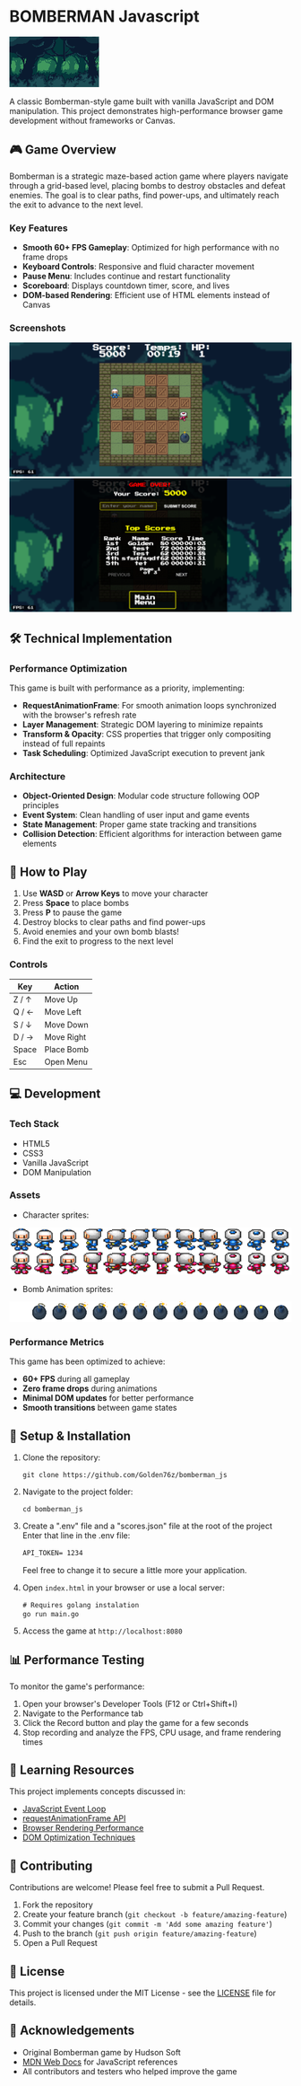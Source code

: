 # BOMBERMAN Javascript

![Bomberman Game](./images/background_forest.gif)

A classic Bomberman-style game built with vanilla JavaScript and DOM manipulation. This project demonstrates high-performance browser game development without frameworks or Canvas.

## 🎮 Game Overview

Bomberman is a strategic maze-based action game where players navigate through a grid-based level, placing bombs to destroy obstacles and defeat enemies. The goal is to clear paths, find power-ups, and ultimately reach the exit to advance to the next level.

### Key Features

- **Smooth 60+ FPS Gameplay**: Optimized for high performance with no frame drops
- **Keyboard Controls**: Responsive and fluid character movement
- **Pause Menu**: Includes continue and restart functionality
- **Scoreboard**: Displays countdown timer, score, and lives
- **DOM-based Rendering**: Efficient use of HTML elements instead of Canvas

### Screenshots

![Gameplay Screenshot](./images/gameplay.png)
![Leaderboard](./images/game_over.png)

## 🛠️ Technical Implementation

### Performance Optimization

This game is built with performance as a priority, implementing:

- **RequestAnimationFrame**: For smooth animation loops synchronized with the browser's refresh rate
- **Layer Management**: Strategic DOM layering to minimize repaints
- **Transform & Opacity**: CSS properties that trigger only compositing instead of full repaints
- **Task Scheduling**: Optimized JavaScript execution to prevent jank

### Architecture

- **Object-Oriented Design**: Modular code structure following OOP principles
- **Event System**: Clean handling of user input and game events
- **State Management**: Proper game state tracking and transitions
- **Collision Detection**: Efficient algorithms for interaction between game elements

## 🎯 How to Play

1. Use **WASD** or **Arrow Keys** to move your character
2. Press **Space** to place bombs
3. Press **P** to pause the game
4. Destroy blocks to clear paths and find power-ups
5. Avoid enemies and your own bomb blasts!
6. Find the exit to progress to the next level

### Controls

| Key | Action |
|-----|--------|
| Z / ↑ | Move Up |
| Q / ← | Move Left |
| S / ↓ | Move Down |
| D / → | Move Right |
| Space | Place Bomb |
| Esc | Open Menu |

## 💻 Development

### Tech Stack

- HTML5
- CSS3
- Vanilla JavaScript
- DOM Manipulation

### Assets

- Character sprites:

![Character Sprites](./images/player.png)

- Bomb Animation sprites:

![Bomb Animation](./images/bombs/baseBomb3.png)

### Performance Metrics

This game has been optimized to achieve:

- **60+ FPS** during all gameplay
- **Zero frame drops** during animations
- **Minimal DOM updates** for better performance
- **Smooth transitions** between game states

## 🚀 Setup & Installation

1. Clone the repository:
   ```
   git clone https://github.com/Golden76z/bomberman_js
   ```

2. Navigate to the project folder:
   ```
   cd bomberman_js
   ```

3. Create a ".env" file and a "scores.json" file at the root of the project
   Enter that line in the .env file:
   ```txt
   API_TOKEN= 1234
   ```
   Feel free to change it to secure a little more your application.

4. Open `index.html` in your browser or use a local server:
   ```
   # Requires golang instalation
   go run main.go
   ```

5. Access the game at `http://localhost:8080`

## 📊 Performance Testing

To monitor the game's performance:

1. Open your browser's Developer Tools (F12 or Ctrl+Shift+I)
2. Navigate to the Performance tab
3. Click the Record button and play the game for a few seconds
4. Stop recording and analyze the FPS, CPU usage, and frame rendering times

## 🧠 Learning Resources

This project implements concepts discussed in:

- [JavaScript Event Loop](https://developer.mozilla.org/en-US/docs/Web/JavaScript/EventLoop)
- [requestAnimationFrame API](https://developer.mozilla.org/en-US/docs/Web/API/window/requestAnimationFrame)
- [Browser Rendering Performance](https://developers.google.com/web/fundamentals/performance/rendering)
- [DOM Optimization Techniques](https://developers.google.com/web/fundamentals/performance/critical-rendering-path/render-tree-construction)

## 🤝 Contributing

Contributions are welcome! Please feel free to submit a Pull Request.

1. Fork the repository
2. Create your feature branch (`git checkout -b feature/amazing-feature`)
3. Commit your changes (`git commit -m 'Add some amazing feature'`)
4. Push to the branch (`git push origin feature/amazing-feature`)
5. Open a Pull Request

## 📝 License

This project is licensed under the MIT License - see the [LICENSE](LICENSE) file for details.

## 🙏 Acknowledgements

- Original Bomberman game by Hudson Soft
- [MDN Web Docs](https://developer.mozilla.org/) for JavaScript references
- All contributors and testers who helped improve the game

